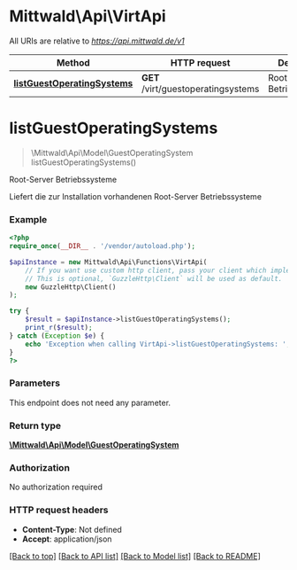 # Mittwald\Api\VirtApi

All URIs are relative to *https://api.mittwald.de/v1*

Method | HTTP request | Description
------------- | ------------- | -------------
[**listGuestOperatingSystems**](VirtApi.md#listguestoperatingsystems) | **GET** /virt/guestoperatingsystems | Root-Server Betriebssysteme

# **listGuestOperatingSystems**
> \Mittwald\Api\Model\GuestOperatingSystem listGuestOperatingSystems()

Root-Server Betriebssysteme

Liefert die zur Installation vorhandenen Root-Server Betriebssysteme

### Example
```php
<?php
require_once(__DIR__ . '/vendor/autoload.php');

$apiInstance = new Mittwald\Api\Functions\VirtApi(
    // If you want use custom http client, pass your client which implements `GuzzleHttp\ClientInterface`.
    // This is optional, `GuzzleHttp\Client` will be used as default.
    new GuzzleHttp\Client()
);

try {
    $result = $apiInstance->listGuestOperatingSystems();
    print_r($result);
} catch (Exception $e) {
    echo 'Exception when calling VirtApi->listGuestOperatingSystems: ', $e->getMessage(), PHP_EOL;
}
?>
```

### Parameters
This endpoint does not need any parameter.

### Return type

[**\Mittwald\Api\Model\GuestOperatingSystem**](../Model/GuestOperatingSystem.md)

### Authorization

No authorization required

### HTTP request headers

 - **Content-Type**: Not defined
 - **Accept**: application/json

[[Back to top]](#) [[Back to API list]](../../README.md#documentation-for-api-endpoints) [[Back to Model list]](../../README.md#documentation-for-models) [[Back to README]](../../README.md)

